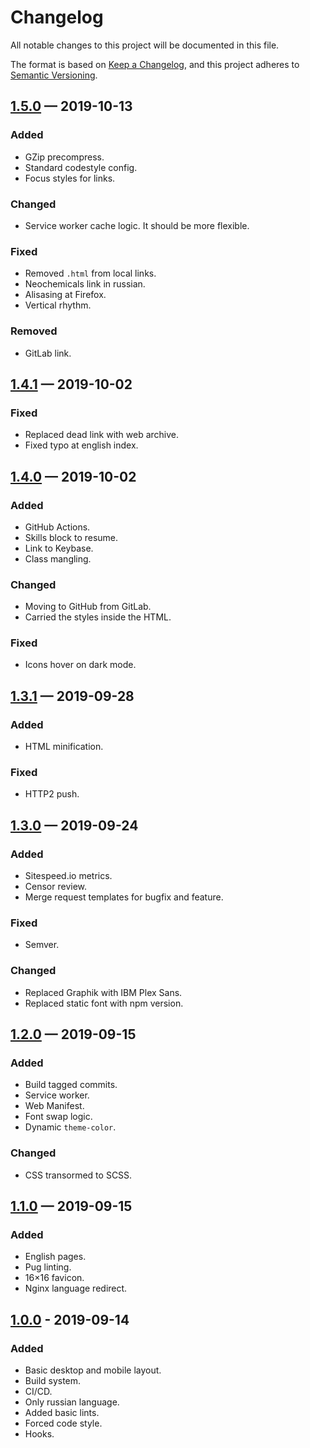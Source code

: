 # Changelog

All notable changes to this project will be documented in this file.

The format is based on [Keep a Changelog][],
and this project adheres to [Semantic Versioning][].

## [1.5.0][] — 2019-10-13

### Added

-   GZip precompress.
-   Standard codestyle config.
-   Focus styles for links.

### Changed

-   Service worker cache logic. It should be more flexible.

### Fixed

-   Removed `.html` from local links.
-   Neochemicals link in russian.
-   Alisasing at Firefox.
-   Vertical rhythm.

### Removed

-   GitLab link.

## [1.4.1][] — 2019-10-02

### Fixed

-   Replaced dead link with web archive.
-   Fixed typo at english index.

## [1.4.0][] — 2019-10-02

### Added

-   GitHub Actions.
-   Skills block to resume.
-   Link to Keybase.
-   Class mangling.

### Changed

-   Moving to GitHub from GitLab.
-   Carried the styles inside the HTML.

### Fixed

-   Icons hover on dark mode.

## [1.3.1][] — 2019-09-28

### Added

-   HTML minification.

### Fixed

-   HTTP2 push.

## [1.3.0][] — 2019-09-24

### Added

-   Sitespeed.io metrics.
-   Censor review.
-   Merge request templates for bugfix and feature.

### Fixed

-   Semver.

### Changed

-   Replaced Graphik with IBM Plex Sans.
-   Replaced static font with npm version.

## [1.2.0][] — 2019-09-15

### Added

-   Build tagged commits.
-   Service worker.
-   Web Manifest.
-   Font swap logic.
-   Dynamic `theme-color`.

### Changed

-   CSS transormed to SCSS.

## [1.1.0][] — 2019-09-15

### Added

-   English pages.
-   Pug linting.
-   16×16 favicon.
-   Nginx language redirect.

## [1.0.0][] - 2019-09-14

### Added

-   Basic desktop and mobile layout.
-   Build system.
-   CI/CD.
-   Only russian language.
-   Added basic lints.
-   Forced code style.
-   Hooks.

[keep a changelog]: https://keepachangelog.com/en/1.0.0/

[semantic versioning]: https://semver.org/spec/v2.0.0.html

[1.0.0]: https://github.com/mishamyrt/myrt.co/releases/tag/v1.0.0

[1.1.0]: https://github.com/mishamyrt/myrt.co/releases/tag/v1.1.0

[1.2.0]: https://github.com/mishamyrt/myrt.co/releases/tag/v1.2.0

[1.3.0]: https://github.com/mishamyrt/myrt.co/releases/tag/v1.3.0

[1.3.1]: https://github.com/mishamyrt/myrt.co/releases/tag/v1.3.1

[1.4.0]: https://github.com/mishamyrt/myrt.co/releases/tag/v1.4.0

[1.4.1]: https://github.com/mishamyrt/myrt.co/releases/tag/v1.4.1

[1.5.0]: https://github.com/mishamyrt/myrt.co/releases/tag/v1.5.0
